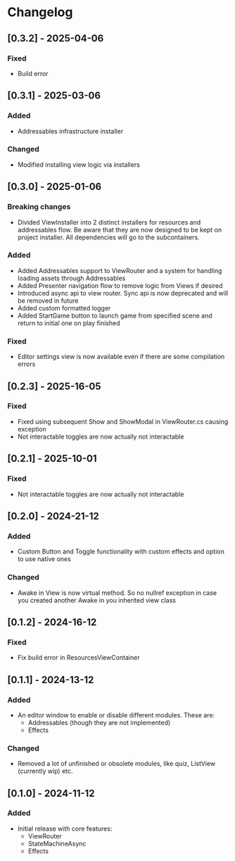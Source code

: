 # Changelog

## [0.3.2] - 2025-04-06

### Fixed
- Build error

## [0.3.1] - 2025-03-06

### Added
- Addressables infrastructure installer

### Changed 
- Modified installing view logic via installers

## [0.3.0] - 2025-01-06

### Breaking changes
- Divided ViewInstaller into 2 distinct installers for resources and addressables flow. 
Be aware that they are now designed to be kept on project installer. All dependencies will go to the subcontainers. 

### Added
- Added Addressables support to ViewRouter and a system for handling loading assets through Addressables 
- Added Presenter navigation flow to remove logic from Views if desired
- Introduced async api to view router. Sync api is now deprecated and will be removed in future
- Added custom formatted logger
- Added StartGame button to launch game from specified scene and return to initial one on play finished

### Fixed
- Editor settings view is now available even if there are some compilation errors

## [0.2.3] - 2025-16-05

### Fixed
- Fixed using subsequent Show and ShowModal in ViewRouter.cs causing exception
- Not interactable toggles are now actually not interactable

## [0.2.1] - 2025-10-01

### Fixed
- Not interactable toggles are now actually not interactable

## [0.2.0] - 2024-21-12

### Added
- Custom Button and Toggle functionality with custom effects and option to use native ones

### Changed
- Awake in View is now virtual method. So no nullref exception in case you created another Awake in you inherited view class

## [0.1.2] - 2024-16-12

### Fixed
- Fix build error in ResourcesViewContainer

## [0.1.1] - 2024-13-12

### Added
- An editor window to enable or disable different modules. These are:
  - Addressables (though they are not implemented)
  - Effects

### Changed
- Removed a lot of unfinished or obsolete modules, like quiz, ListView (currently wip) etc.

## [0.1.0] - 2024-11-12

### Added
- Initial release with core features:
    - ViewRouter
    - StateMachineAsync
    - Effects